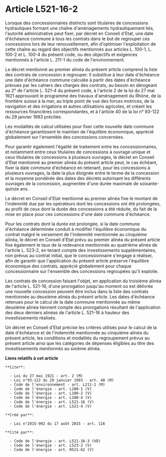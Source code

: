 # Article L521-16-2

Lorsque des concessionnaires distincts sont titulaires de concessions hydrauliques formant une chaîne d'aménagements
hydrauliquement liés, l'autorité administrative peut fixer, par décret en Conseil d'Etat, une date d'échéance commune à tous
les contrats dans le but de regrouper ces concessions lors de leur renouvellement, afin d'optimiser l'exploitation de cette
chaîne au regard des objectifs mentionnés aux articles L. 100-1, L. 100-2 et L. 100-4 du présent code, ou des objectifs et
exigences mentionnés à l'article L. 211-1 du code de l'environnement. 

Le décret mentionné au premier alinéa du présent article comprend la liste des contrats de concession à regrouper. Il
substitue à leur date d'échéance une date d'échéance commune calculée à partir des dates d'échéance prévues par les cahiers
des charges des contrats, au besoin en dérogeant au 2° de l'article L. 521-4 du présent code, à l'article 2 de la loi du 27
mai 1921 approuvant le programme des travaux d'aménagement du Rhône, de la frontière suisse à la mer, au triple point de vue
des forces motrices, de la navigation et des irrigations et autres utilisations agricoles, et créant les ressources
financières correspondantes, et à l'article 40 de la loi n° 93-122 du 29 janvier 1993 précitée. 

Les modalités de calcul utilisées pour fixer cette nouvelle date commune d'échéance garantissent le maintien de l'équilibre
économique, apprécié globalement sur l'ensemble des concessions concernées. 

Pour garantir également l'égalité de traitement entre les concessionnaires, et notamment entre ceux titulaires de concessions
à ouvrage unique et ceux titulaires de concessions à plusieurs ouvrages, le décret en Conseil d'Etat mentionné au premier
alinéa du présent article peut, le cas échéant, fixer la date commune d'échéance en retenant, pour les concessions à
plusieurs ouvrages, la date la plus éloignée entre le terme de la concession et la moyenne pondérée des dates des décrets
autorisant les différents ouvrages de la concession, augmentée d'une durée maximale de soixante-quinze ans. 

Le décret en Conseil d'Etat mentionné au premier alinéa fixe le montant de l'indemnité due par les opérateurs dont les
concessions ont été prolongées, au profit de ceux dont la durée des concessions a été réduite, du fait de la mise en place
pour ces concessions d'une date commune d'échéance. 

Pour les contrats dont la durée est prolongée, si la date commune d'échéance déterminée conduit à modifier l'équilibre
économique du contrat malgré le versement de l'indemnité mentionnée au cinquième alinéa, le décret en Conseil d'Etat prévu au
premier alinéa du présent article fixe également le taux de la redevance mentionnée au quatrième alinéa de l'article L.
523-2, en tenant compte des investissements supplémentaires, non prévus au contrat initial, que le concessionnaire s'engage à
réaliser, afin de garantir que l'application du présent article préserve l'équilibre économique des contrats, apprécié
globalement pour chaque concessionnaire sur l'ensemble des concessions regroupées qu'il exploite. 

Les contrats de concession faisant l'objet, en application du troisième alinéa de l'article L. 521-16, d'une prorogation
jusqu'au moment où est délivrée une nouvelle concession peuvent être inclus dans la liste des contrats mentionnée au deuxième
alinéa du présent article. Les dates d'échéance retenues pour le calcul de la date commune mentionnée au même deuxième alinéa
tiennent compte des prorogations résultant de l'application des deux derniers alinéas de l'article L. 521-16 à hauteur des
investissements réalisés. 

Un décret en Conseil d'Etat précise les critères utilisés pour le calcul de la date d'échéance et de l'indemnité mentionnée
au cinquième alinéa du présent article, les conditions et modalités du regroupement prévus au présent article ainsi que les
catégories de dépenses éligibles au titre des investissements mentionnés au sixième alinéa.

**Liens relatifs à cet article**

	**Cite**:

	  - Loi du 27 mai 1921 - art. 2 (M)
	  - Loi n°93-122 du 29 janvier 1993 - art. 40 (M)
	  - Code de l'environnement - art. L211-1 (M)
	  - Code de l'énergie - art. L100-1 (V)
	  - Code de l'énergie - art. L100-2 (V)
	  - Code de l'énergie - art. L100-4 (V)
	  - Code de l'énergie - art. L521-16 (V)
	  - Code de l'énergie - art. L521-4 (V)

	**Créé par**:

	  - Loi n°2015-992 du 17 août 2015 - art. 116

	**Cité par**:

	  - Code de l'énergie - art. L521-16-3 (VD)
	  - Code de l'énergie - art. L523-2 (V)
	  - Code de l'énergie - art. R521-62 (V)
